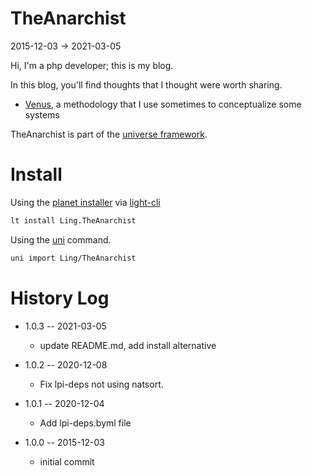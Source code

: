TheAnarchist
============
2015-12-03 -> 2021-03-05


Hi, I'm a php developer; this is my blog.


In this blog, you'll find thoughts that I thought were worth sharing.


- [Venus](https://github.com/lingtalfi/TheAnarchist/blob/master/methodology/methodology.venus.eng.md), a methodology that I use sometimes to conceptualize some systems




TheAnarchist is part of the [universe framework](https://github.com/karayabin/universe-snapshot).


Install
==========
Using the [planet installer](https://github.com/lingtalfi/Light_PlanetInstaller) via [light-cli](https://github.com/lingtalfi/Light_Cli)
```bash
lt install Ling.TheAnarchist
```

Using the [uni](https://github.com/lingtalfi/universe-naive-importer) command.
```bash
uni import Ling/TheAnarchist
```


History Log
===============

- 1.0.3 -- 2021-03-05

    - update README.md, add install alternative

- 1.0.2 -- 2020-12-08

    - Fix lpi-deps not using natsort.

- 1.0.1 -- 2020-12-04

    - Add lpi-deps.byml file

- 1.0.0 -- 2015-12-03

    - initial commit

